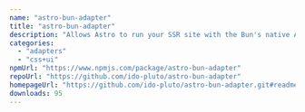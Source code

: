 ```yaml
---
name: "astro-bun-adapter"
title: "astro-bun-adapter"
description: "Allows Astro to run your SSR site with the Bun's native API Bun.serve."
categories:
  - "adapters"
  - "css+ui"
npmUrl: "https://www.npmjs.com/package/astro-bun-adapter"
repoUrl: "https://github.com/ido-pluto/astro-bun-adapter"
homepageUrl: "https://github.com/ido-pluto/astro-bun-adapter.git#readme"
downloads: 95
---
```

